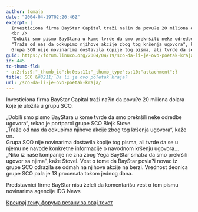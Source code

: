 ```yaml
---
author: tomaja
date: "2004-04-19T02:20:46Z"
excerpt: |
  Investiciona firma BayStar Capital traži na?in da povu?e 20 miliona dolara koje je uložila u grupu SCO.
  <br />
  "Dobili smo pismo BayStara u kome tvrde da smo prekršili neke odredbe ugovora", rekao je portparol grupe SCO Blejk Stove.<br />
  "Traže od nas da odkupimo njihove akcije zbog tog kršenja ugovora", kaže on.<br />
  Grupa SCO nije novinarima dostavila kopije tog pisma, ali tvrde da se u njemu ne navode konkretne informacije o navodnom kršenju ugovora...
guid: https://forum.linuxo.org/2004/04/19/sco-da-li-je-ovo-poetak-kraja/
id: 445
tc-thumb-fld:
- a:2:{s:9:"_thumb_id";b:0;s:11:"_thumb_type";s:10:"attachment";}
title: SCO &#8211; Da li je ovo po?etak kraja?
url: /sco-da-li-je-ovo-poetak-kraja/
---
```

Investiciona firma BayStar Capital traži na?in da povu?e 20 miliona dolara koje je uložila u grupu SCO.  
  
&#8222;Dobili smo pismo BayStara u kome tvrde da smo prekršili neke odredbe ugovora&#8220;, rekao je portparol grupe SCO Blejk Stove.  
&#8222;Traže od nas da odkupimo njihove akcije zbog tog kršenja ugovora&#8220;, kaže on.  
Grupa SCO nije novinarima dostavila kopije tog pisma, ali tvrde da se u njemu ne navode konkretne informacije o navodnom kršenju ugovora&#8230;<!--break-->&#8222;Niko iz naše kompanije ne zna zbog ?ega BayStar smatra da smo prekršili ugovor sa njima&#8220;, kaže Stovel. Vest o tome da BayStar povla?i novac iz grupe SCO odrazila se odmah na njihove akcije na berzi. Vrednost deonica grupe SCO pala je 13 procenata tokom jednog dana.

Predstavnici firme BayStar nisu želeli da komentarišu vest o tom pismu novinarima agencije IDG News 

[Креирај тему форума везану за овај текст](https://linuxo.org/nova-tema-na-forumu/?se_pid=445)